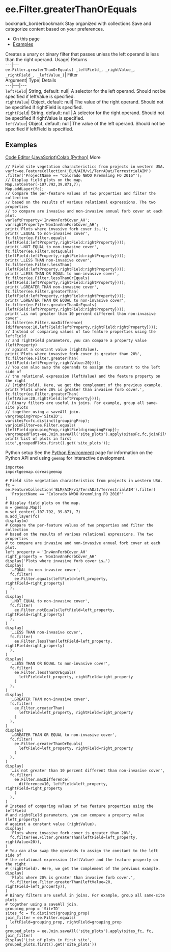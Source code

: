  
#  ee.Filter.greaterThanOrEquals 
bookmark_borderbookmark Stay organized with collections  Save and categorize content based on your preferences.
  * On this page
  * [Examples](https://developers.google.com/earth-engine/apidocs/ee-filter-greaterthanorequals#examples)


Creates a unary or binary filter that passes unless the left operand is less than the right operand. 
Usage| Returns  
---|---  
`ee.Filter.greaterThanOrEquals( _leftField_, _rightValue_, _rightField_, _leftValue_)`| Filter  
Argument| Type| Details  
---|---|---  
`leftField`| String, default: null| A selector for the left operand. Should not be specified if leftValue is specified.  
`rightValue`| Object, default: null| The value of the right operand. Should not be specified if rightField is specified.  
`rightField`| String, default: null| A selector for the right operand. Should not be specified if rightValue is specified.  
`leftValue`| Object, default: null| The value of the left operand. Should not be specified if leftField is specified.  
## Examples
[Code Editor (JavaScript)](https://developers.google.com/earth-engine/apidocs/ee-filter-greaterthanorequals#code-editor-javascript-sample)[Colab (Python)](https://developers.google.com/earth-engine/apidocs/ee-filter-greaterthanorequals#colab-python-sample) More
```
// Field site vegetation characteristics from projects in western USA.
varfc=ee.FeatureCollection('BLM/AIM/v1/TerrADat/TerrestrialAIM')
.filter('ProjectName == "Colorado NWDO Kremmling FO 2016"');
// Display field plots on the map.
Map.setCenter(-107.792,39.871,7);
Map.addLayer(fc);
// Compare the per-feature values of two properties and filter the collection
// based on the results of various relational expressions. The two properties
// to compare are invasive and non-invasive annual forb cover at each plot.
varleftProperty='InvAnnForbCover_AH';
varrightProperty='NonInvAnnForbCover_AH';
print('Plots where invasive forb cover is…');
print('…EQUAL to non-invasive cover',
fc.filter(ee.Filter.equals(
{leftField:leftProperty,rightField:rightProperty})));
print('…NOT EQUAL to non-invasive cover',
fc.filter(ee.Filter.notEquals(
{leftField:leftProperty,rightField:rightProperty})));
print('…LESS THAN non-invasive cover',
fc.filter(ee.Filter.lessThan(
{leftField:leftProperty,rightField:rightProperty})));
print('…LESS THAN OR EQUAL to non-invasive cover',
fc.filter(ee.Filter.lessThanOrEquals(
{leftField:leftProperty,rightField:rightProperty})));
print('…GREATER THAN non-invasive cover',
fc.filter(ee.Filter.greaterThan(
{leftField:leftProperty,rightField:rightProperty})));
print('…GREATER THAN OR EQUAL to non-invasive cover',
fc.filter(ee.Filter.greaterThanOrEquals(
{leftField:leftProperty,rightField:rightProperty})));
print('…is not greater than 10 percent different than non-invasive cover',
fc.filter(ee.Filter.maxDifference(
{difference:10,leftField:leftProperty,rightField:rightProperty})));
// Instead of comparing values of two feature properties using the leftField
// and rightField parameters, you can compare a property value (leftProperty)
// against a constant value (rightValue).
print('Plots where invasive forb cover is greater than 20%',
fc.filter(ee.Filter.greaterThan(
{leftField:leftProperty,rightValue:20})));
// You can also swap the operands to assign the constant to the left side of
// the relational expression (leftValue) and the feature property on the right
// (rightField). Here, we get the complement of the previous example.
print('Plots where 20% is greater than invasive forb cover.',
fc.filter(ee.Filter.greaterThan(
{leftValue:20,rightField:leftProperty})));
// Binary filters are useful in joins. For example, group all same-site plots
// together using a saveAll join.
vargroupingProp='SiteID';
varsitesFc=fc.distinct(groupingProp);
varjoinFilter=ee.Filter.equals(
{leftField:groupingProp,rightField:groupingProp});
vargroupedPlots=ee.Join.saveAll('site_plots').apply(sitesFc,fc,joinFilter);
print('List of plots in first site',groupedPlots.first().get('site_plots'));
```
Python setup
See the [ Python Environment](https://developers.google.com/earth-engine/guides/python_install) page for information on the Python API and using `geemap` for interactive development.
```
importee
importgeemap.coreasgeemap
```
```
# Field site vegetation characteristics from projects in western USA.
fc = ee.FeatureCollection('BLM/AIM/v1/TerrADat/TerrestrialAIM').filter(
  'ProjectName == "Colorado NWDO Kremmling FO 2016"'
)
# Display field plots on the map.
m = geemap.Map()
m.set_center(-107.792, 39.871, 7)
m.add_layer(fc)
display(m)
# Compare the per-feature values of two properties and filter the collection
# based on the results of various relational expressions. The two properties
# to compare are invasive and non-invasive annual forb cover at each plot.
left_property = 'InvAnnForbCover_AH'
right_property = 'NonInvAnnForbCover_AH'
display('Plots where invasive forb cover is…')
display(
  '…EQUAL to non-invasive cover',
  fc.filter(
    ee.Filter.equals(leftField=left_property, rightField=right_property)
  ),
)
display(
  '…NOT EQUAL to non-invasive cover',
  fc.filter(
    ee.Filter.notEquals(leftField=left_property, rightField=right_property)
  ),
)
display(
  '…LESS THAN non-invasive cover',
  fc.filter(
    ee.Filter.lessThan(leftField=left_property, rightField=right_property)
  ),
)
display(
  '…LESS THAN OR EQUAL to non-invasive cover',
  fc.filter(
    ee.Filter.lessThanOrEquals(
      leftField=left_property, rightField=right_property
    )
  ),
)
display(
  '…GREATER THAN non-invasive cover',
  fc.filter(
    ee.Filter.greaterThan(
      leftField=left_property, rightField=right_property
    )
  ),
)
display(
  '…GREATER THAN OR EQUAL to non-invasive cover',
  fc.filter(
    ee.Filter.greaterThanOrEquals(
      leftField=left_property, rightField=right_property
    )
  ),
)
display(
  '…is not greater than 10 percent different than non-invasive cover',
  fc.filter(
    ee.Filter.maxDifference(
      difference=10, leftField=left_property, rightField=right_property
    )
  ),
)
# Instead of comparing values of two feature properties using the leftField
# and rightField parameters, you can compare a property value (left_property)
# against a constant value (rightValue).
display(
  'Plots where invasive forb cover is greater than 20%',
  fc.filter(ee.Filter.greaterThan(leftField=left_property, rightValue=20)),
)
# You can also swap the operands to assign the constant to the left side of
# the relational expression (leftValue) and the feature property on the right
# (rightField). Here, we get the complement of the previous example.
display(
  'Plots where 20% is greater than invasive forb cover.',
  fc.filter(ee.Filter.greaterThan(leftValue=20, rightField=left_property)),
)
# Binary filters are useful in joins. For example, group all same-site plots
# together using a saveAll join.
grouping_prop = 'SiteID'
sites_fc = fc.distinct(grouping_prop)
join_filter = ee.Filter.equals(
  leftField=grouping_prop, rightField=grouping_prop
)
grouped_plots = ee.Join.saveAll('site_plots').apply(sites_fc, fc, join_filter)
display('List of plots in first site', grouped_plots.first().get('site_plots'))
```

